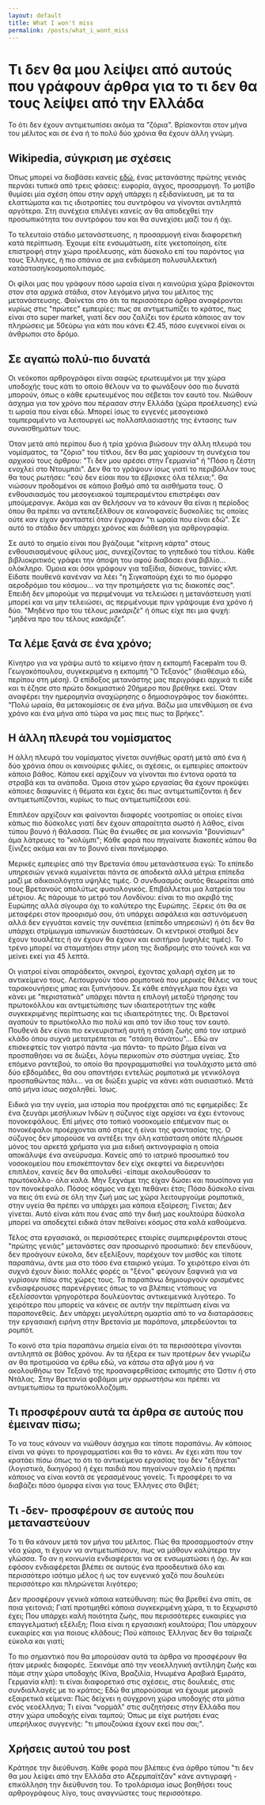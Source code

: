 ```yaml
---
layout: default
title: What I won't miss
permalink: /posts/what_i_wont_miss
---
```


# Τι δεν θα μου λείψει από αυτούς που γράφουν άρθρα για το τι δεν θα τους λείψει από την Ελλάδα

Το ότι δεν έχουν αντιμετωπίσει ακόμα τα "ζόρια". Βρίσκονται στον μήνα του μέλιτος και σε ένα ή το πολύ δύο χρόνια θα έχουν άλλη γνώμη.

## Wikipedia, σύγκριση με σχέσεις

Όπως μπορεί να διαβάσει κανείς [εδώ](https://en.wikipedia.org/wiki/Culture_shock), ένας μετανάστης πρώτης γενιάς περνάει τυπικά από τρεις φάσεις: ευφορία, άγχος, προσαρμογή. Το μοτίβο θυμίσει μία σχέση όπου στην αρχή υπάρχει η εξιδανίκευση, με τα τα ελαττώματα και τις ιδιοτροπίες του συντρόφου να γίνονται αντιληπτά αργότερα. Στη συνέχεια επιλέγει κανείς αν θα αποδεχθεί την προσωπικότητα του συντρόφου του και θα συνεχίσει μαζί του ή όχι.

Το τελευταίο στάδιο μετανάστευσης, η προσαρμογή είναι διαφορετική κατά περίπτωση. Έχουμε είτε ενσωμάτωση, είτε γκετοποίηση, είτε επιστροφή στην χώρα προέλευσης, κάτι δύσκολο επί του παρόντος για τους Έλληνες, ή πιο σπάνια σε μια ενδιάμεση πολυσυλλεκτική κατάσταση/κοσμοπολιτισμός.

Οι φίλοι μας που γράφουν πόσο ωραία είναι η καινούρια χώρα βρίσκονται στον στα αρχικά στάδια, στον λεγόμενο μήνα του μέλιτος της μετανάστευσης. Φαίνεται στο ότι τα περισσότερα άρθρα αναφέρονται κυρίως στις "πρώτες" εμπειρίες: πως σε αντιμετωπίζει το κράτος, πως είναι στο super market, γιατί δεν σου ζαλίζει τον έρωτα κάποιος αν τον πληρώσεις με 50εύρω για κάτι που κάνει €2.45, πόσο ευγενικοί είναι οι άνθρωποι στο δρόμο.

## Σε αγαπώ πολύ-πιο δυνατά

Οι νεόκοποι αρθρογράφοι είναι σαφώς ερωτευμένοι με την χώρα υποδοχής τους κάτι το οποίο θέλουν να το φωνάξουν όσο πιο δυνατά μπορούν, όπως ο κάθε ερωτευμένος που σέβεται τον εαυτό του. Νιώθουν άσχημα για τον χρόνο που πέρασαν στην Ελλάδα (χώρα προέλευσης) ενώ τι ωραία που είναι εδώ. Μπορεί ίσως το εγγενές μεσογειακό ταμπεραμέντο να λειτουργεί ως πολλαπλασιαστής της έντασης των συναισθημάτων τους.

Όταν μετά από περίπου δυο ή τρία χρόνια βιώσουν την άλλη πλευρά του νομίσματος, τα "ζόρια" του τίτλου, δεν θα μας χαρίσουν τη συνέχεια του αρχικού τους άρθρου: "Τι δεν μου αρέσει στην Γερμανία" ή "Πόσο η ζέστη ενοχλεί στο Ντουμπάι". Δεν θα το γράψουν ίσως γιατί το περιβάλλον τους θα τους ρωτήσει: "εσύ δεν είσαι που τα έβρισκες όλα τέλεια;". Θα νιώσουν προδομένοι σε κάποιο βαθμό από τα αισθήματα τους. Ο ενθουσιασμός του μεσογειακού ταμπεραμέντου επιστρέφει σαν μπούμερανγκ. Ακόμα και αν θελήσουν να το κάνουν θα είναι η περίοδος όπου θα πρέπει να αντεπεξέλθουν σε καινοφανείς δυσκολίες τις οποίες ούτε καν είχαν φανταστεί όταν έγραφαν "τι ωραία που είναι εδώ". Σε αυτό το στάδιο δεν υπάρχει χρόνος και διάθεση για αρθρογραφία.

Σε αυτό το σημείο είναι που βγάζουμε "κίτρινη κάρτα" στους ενθουσιασμένους φίλους μας, συνεχίζοντας το γηπεδικό του τίτλου. Κάθε βιβλιοκριτικός γράφει την άποψη του αφού διαβάσει ένα βιβλίο… ολόκληρο. Όμοια και όσοι γράφουν για ταξίδια, δίσκους, ταινίες κλπ. Είδατε πουθενά κανέναν να λέει "η Σιγκαπούρη έχει το πιο όμορφο αεροδρόμιο του κόσμου... να την προτιμήσετε για τις διακοπές σας". Επειδή δεν μπορούμε να περιμένουμε να τελειώσει η μετανάστευση γιατί μπορεί και να μην τελειώσει, ας περιμένουμε πριν γράψουμε ένα χρόνο ή δύο. "Μηδένα προ του τέλους *μακάριζε*" ή όπως είχε πει μια ψυχή: "μηδένα προ του τέλους *κακάριζε*".

## Τα λέμε ξανά σε ένα χρόνο;

Κίνητρο για να γράψω αυτό το κείμενο ήταν η εκπομπή Facepalm του Θ. Γεωγακόπουλου, συγκεκριμένα η εκπομπή "Ο Τεξανός" (διαθέσιμο εδώ, περίπου στη μέση). Ο επίδοξος μετανάστης μας περιγράφει αρχικά τι είδε και τι έζησε στο πρώτο δοκιμαστικό 20ήμερο που βρέθηκε εκεί. Όταν αναφέρει την ημερομηνία αναχώρησης ο δημοσιογράφος τον διακόπτει. "Πολύ ωραία, θα μετακομίσεις σε ένα μήνα. Βάζω μια υπενθύμιση σε ένα χρόνο και ένα μήνα από τώρα να μας πεις πως τα βρήκες".

## Η άλλη πλευρά του νομίσματος

Η άλλη πλευρά του νομίσματος γίνεται συνήθως ορατή μετά από ένα ή δύο χρόνια όπου οι καινούριες φιλίες, οι σχέσεις, οι εμπειρίες αποκτούν κάποιο βάθος. Κάπου εκεί αρχίζουν να γίνονται πιο έντονα ορατά τα στραβά και τα ανάποδα. Όμοια στον χώρο εργασίας θα έχουν προκύψει κάποιες διαφωνίες ή θέματα και έχεις δει πως αντιμετωπίζονται ή δεν αντιμετωπίζονται, κυρίως το πως αντιμετωπίζεσαι εσύ.

Επιπλέον αρχίζουν και φαίνονται διαφορές νοοτροπίας οι οποίες είναι κάπως πιο δύσκολες γιατί δεν έχουν απαραίτητα σωστό ή λάθος, είναι τύπου βουνό ή θάλασσα. Πώς θα ένιωθες σε μια κοινωνία "βουνίσιων" άμα λάτρευες το "κολύμπι"; Κάθε φορά που πηγαίνατε διακοπές κάπου θα ξίνιζες ακόμα και αν το βουνό είναι πανέμορφο.

Μερικές εμπειρίες από την Βρετανία όπου μετανάστευσα εγώ:
Το επίπεδο υπηρεσιών γενικά κυμαίνεται πάντα σε αποδεκτά αλλά μέτρια επίπεδα μαζί με αδικαιολόγητα υψηλές τιμές. Ο συνδυασμός αυτός θεωρείται από τους Βρετανούς απολύτως φυσιολογικός. Επιβάλλεται μια λατρεία του μέτριου. Ας πάρουμε το μετρό του Λονδίνου: είναι το πιο ακριβό της Ευρώπης αλλά σίγουρα όχι το καλύτερο της Ευρώπης. Ξέρεις ότι θα σε μεταφέρει στον προορισμό σου, ότι υπάρχει ασφάλεια και αστυνόμευση αλλά δεν εγγυάται κανείς την συνέπεια (επίπεδο υπηρεσιών) ή ότι δεν θα υπάρχει στρίμωγμα ιαπωνικών διαστάσεων. Οι κεντρικοί σταθμοί δεν έχουν τουαλέτες ή αν έχουν θα έχουν και εισιτήριο (υψηλές τιμές). Το τρένο μπορεί να σταματήσει στην μέση της διαδρομής στο τούνελ και να μείνει εκεί για 45 λεπτά.

Οι γιατροί είναι απαράδεκτοι, οκνηροί, έχοντας χαλαρή σχέση με το αντικείμενο τους. Λειτουργούν τόσο ρομποτικά που μερικές θέλεις να τους ταρακουνήσεις μπας και ξυπνήσουν. Σε κάθε επάγγελμα που έχει να κάνει με "περιστατικά" υπάρχει πάντα η επιλογή μεταξύ τήρησης του πρωτοκόλλου και αντιμετώπισης των ιδιαιτεροτήτων της κάθε συγκεκριμένης περίπτωσης και τις ιδιαιτερότητες της. Οι Βρετανοί αγαπούν το πρωτόκολλο πιο πολύ και από τον ίδιο τους τον εαυτό. Πουθενά δεν είναι πιο εκνευριστική αυτή η στάση ζωής από τον ιατρικό κλάδο όπου συχνά μετατρέπεται σε "στάση θανάτου"… Εδώ αν επισκεφτείς τον γιατρό πάντα -μα πάντα- το πρώτο βήμα είναι να προσπαθήσει να σε διώξει, λόγω περικοπών στο σύστημα υγείας. Στο επόμενο ραντεβού, το οποίο θα προγραμματισθεί για τουλάχιστο μετά από δύο εβδομάδες, θα σου απαντήσει εντελώς ρομποτικά με γενικόλογα προσπαθώντας πάλι… να σε διώξει χωρίς να κάνει κάτι ουσιαστικό. Μετά από μήνα ίσως ασχοληθεί. Ίσως.

Ειδικά για την υγεία, μια ιστορία που προέρχεται από τις εφημερίδες: Σε ένα ζευγάρι μεσήλικων Ινδών η σύζυγος είχε αρχίσει να έχει έντονους πονοκεφάλους. Επί μήνες στο τοπικό νοσοκομείο επέμεναν πως οι πονοκέφαλοι προέρχονται από στρες ή είναι της φαντασίας της. Ο σύζυγος δεν μπορούσε να αντέξει την όλη κατάσταση οπότε πλήρωσε μόνος του αρκετά χρήματα για μια ειδική ακτινογραφία η οποία αποκάλυψε ένα ανεύρυσμα. Κανείς από το ιατρικό προσωπικό του νοσοκομείου που επισκέπτονταν δεν είχε σκεφτεί να διερευνήσει επιπλέον, κανείς δεν θα απολυθεί -είπαμε ακολουθούσαν το πρωτόκολλο- όλα καλά. Μην ξεχνάμε της είχαν δώσει και παυσίπονα για τον πονοκέφαλο. Πόσος κόσμος να έχει πεθάνει έτσι; Πόσο δύσκολο είναι να πεις ότι ενώ σε όλη την ζωή μας ως χώρα λειτουργούμε ρομποτικά, στην υγεία θα πρέπει να υπάρχει μια κάποια εξαίρεση; Γίνεται; Δεν γίνεται. Αυτό είναι κάτι που ένας από την δική μας κουλτούρα δύσκολα μπορεί να αποδεχτεί ειδικά όταν πεθαίνει κόσμος στα καλά καθούμενα.

Τέλος στα εργασιακά, οι περισσότερες εταιρίες συμπεριφέρονται στους "πρώτης γενιάς" μετανάστες σαν προσωρινό προσωπικό: δεν επενδύουν, δεν προάγουν εύκολα, δεν εξελίξουν, παρέχουν τον μισθός και τίποτε παραπάνω, άντε μια στο τόσο ένα εταιρικό γεύμα. Το χειρότερο είναι ότι συχνά έχουν δίκιο: πολλές φορές οι "ξένοι" φεύγουν ξαφνικά για να γυρίσουν πίσω στις χώρες τους. Τα παραπάνω δημιουργούν ορισμένες ενδιαφέρουσες παρενέργειες όπως το να βλέπεις ντόπιους να εξελίσσονται γρηγορότερα δουλεύοντας αντικειμενικά λιγότερο. Το χειρότερο που μπορείς να κάνεις σε αυτήν την περίπτωση είναι να παραπονεθείς. Δεν υπάρχει μεγαλύτερη αμαρτία από το να διαταράσσεις την εργασιακή ειρήνη στην Βρετανία με παράπονα, μπερδεύονται τα ρομπότ.

Το κοινό στα τρία παραπάνω σημεία είναι ότι τα περισσότερα γίνονται αντιληπτά σε βάθος χρόνου. Αν τα ήξερα εκ των προτέρων δεν γνωρίζω αν θα προτιμούσα να έρθω εδώ, να κάτσω στα αβγά μου ή να ακολουθήσω τον Τεξανό της προαναφερθείσας εκπομπής στο Ώστιν ή στο Ντάλας. Στην Βρετανία φοβάμαι μην αρρωστήσω και πρέπει να αντιμετωπίσω τα πρωτόκολλοζόμπι.

## Τι προσφέρουν αυτά τα άρθρα σε αυτούς που έμειναν πίσω;

Το να τους κάνουν να νιώθουν άσχημα και τίποτε παραπάνω. Αν κάποιος είναι να φύγει το προγραμματίσει και θα το κάνει. Αν έχει κάτι που τον κρατάει πίσω όπως το ότι το αντικείμενο εργασίας του δεν "εξάγεται" (λογιστικά, δικηγόροι) ή έχει παιδιά που πηγαίνουν σχολείο ή πρέπει κάποιος να είναι κοντά σε γερασμένους γονείς. Τι προσφέρει το να διαβάζει πόσο όμορφα είναι για τους Έλληνες στο Θιβέτ;

## Τι -δεν- προσφέρουν σε αυτούς που μεταναστεύουν

Το τι θα κάνουν μετά τον μήνα του μέλιτος. Πώς θα προσαρμοστούν στην νέα χώρα, τι έχουν να αντιμετωπίσουν, πως να μάθουν καλύτερα την γλώσσα. Το αν η κοινωνία ενδιαφέρεται να σε ενσωματώσει ή όχι. Αν και εφόσον ενδιαφέρεται βλέπει σε αυτούς ένα προοδευτικά όλο και περισσότερο ισότιμο μέλος ή ως τον ευγενικό χαζό που δουλεύει περισσότερο και πληρώνεται λιγότερο;

Δεν προσφέρουν γενικά κάποια κατεύθυνση: πώς θα βρεθεί ένα σπίτι, σε ποια γειτονιά; Γιατί προτιμηθεί κάποια συγκεκριμένη χώρα, τι το ξεχωριστό έχει; Που υπάρχει καλή ποιότητα ζωής, που περισσότερες ευκαιρίες για επαγγελματική εξέλιξη; Ποια είναι η εργασιακή κουλτούρα; Που υπάρχουν ευκαιρίες και για ποιους κλάδους; Πού κάποιος Έλληνας δεν θα ταίριαζε εύκολα και γιατί;

Το πιο σημαντικό που θα μπορούσαν αυτά τα άρθρα να προσφέρουν θα ήταν μερικές διαφορές. Ξεκινάμε από την νεοελληνική αντίληψη ζωής και πάμε στην χώρα υποδοχής (Κίνα, Βραζιλία, Ηνωμένα Αραβικά Εμιράτα, Γερμανία κλπ): τι είναι διαφορετικό στις σχέσεις, στις δουλειές, στις συνδιαλλαγές με το κράτος; Εδώ θα μπορούσαμε να έχουμε μερικά εξαιρετικά κείμενα: Πώς δείχνει η σύγχρονη χώρα υποδοχής στα μάτια ενός νεοέλληνα; Τι είναι "νορμάλ" στις συζητήσεις στην Ελλάδα που στην χώρα υποδοχής είναι ταμπού; Όπως με είχε ρωτήσει ένας υπερήλικος συγγενής: "τι μπουζούκια έχουν εκεί που σαι;".

## Χρήσεις αυτού του post

Κράτησε την διεύθυνση. Κάθε φορά που βλέπεις ένα άρθρο τύπου "τι δεν θα μου λείψει από την Ελλάδα στο Αζερμπαϊτζάν" κάνε αντιγραφή - επικόλληση την διεύθυνση του. Το τρολάρισμα ίσως βοηθήσει τους αρθρογράφους λίγο, τους αναγνώστες τους περισσότερο.
